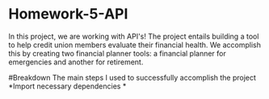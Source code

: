 # Homework-5-API
In this project, we are working with API's!  The project entails building a tool to help credit union members evaluate their financial health.  We accomplish this by creating two financial planner tools: a financial planner for emergencies and another for retirement.

#Breakdown
The main steps I used to successfully accomplish the project
*Import necessary dependencies
*
